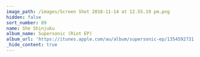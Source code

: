 ```yaml
---
image_path: /images/Screen Shot 2018-11-14 at 12.55.19 pm.png
hidden: false
sort_number: 89
name: She Shinjuku
album_name: Supersonic (Riot EP)
album_url: 'https://itunes.apple.com/au/album/supersonic-ep/1354592731'
_hide_content: true
---
```


